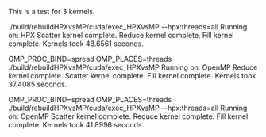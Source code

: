 This is a test for 3 kernels.

./build/rebuildHPXvsMP/cuda/exec_HPXvsMP --hpx:threads=all
Running on: HPX
Scatter kernel complete.
Reduce kernel complete.
Fill kernel complete.
Kernels took 48.6561 seconds.

OMP_PROC_BIND=spread OMP_PLACES=threads  ./build/rebuildHPXvsMP/cuda/exec_HPXvsMP 
Running on: OpenMP
Reduce kernel complete.
Scatter kernel complete.
Fill kernel complete.
Kernels took 37.4085 seconds.

OMP_PROC_BIND=spread OMP_PLACES=threads  ./build/rebuildHPXvsMP/cuda/exec_HPXvsMP --hpx:threads=all
Running on: OpenMP
Scatter kernel complete.
Reduce kernel complete.
Fill kernel complete.
Kernels took 41.8996 seconds.
